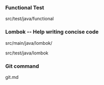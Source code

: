 

### Functional Test
src/test/java/functional


### Lombok -- Help writing concise code
src/main/java/lombok/

src/test/java/lombok

### Git command
git.md
